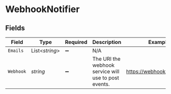 # WebhookNotifier


## Fields

| Field                                                | Type                                                 | Required                                             | Description                                          | Example                                              |
| ---------------------------------------------------- | ---------------------------------------------------- | ---------------------------------------------------- | ---------------------------------------------------- | ---------------------------------------------------- |
| `Emails`                                             | List<*string*>                                       | :heavy_minus_sign:                                   | N/A                                                  |                                                      |
| `Webhook`                                            | *string*                                             | :heavy_minus_sign:                                   | The URI the webhook service will use to post events. | https://webhook.client.com                           |